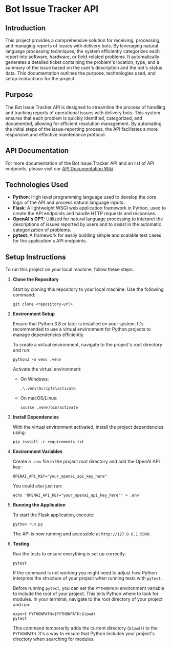 # Bot Issue Tracker API

## Introduction

This project provides a comprehensive solution for receiving, processing, and managing reports of issues with delivery bots. By leveraging natural language processing techniques, the system efficiently categorizes each report into software, hardware, or field-related problems. It automatically generates a detailed ticket containing the problem's location, type, and a summary of the issue based on the user's description and the bot's status data. This documentation outlines the purpose, technologies used, and setup instructions for the project.

## Purpose

The Bot Issue Tracker API is designed to streamline the process of handling and tracking reports of operational issues with delivery bots. This system ensures that each problem is quickly identified, categorized, and documented, allowing for efficient resolution management. By automating the initial steps of the issue-reporting process, the API facilitates a more responsive and effective maintenance protocol.

## API Documentation

For more documentation of the Bot Issue Tracker API and an list of API endpoints, please visit our [API Documentation Wiki](https://github.com/SebastianLopez55/Bot-Issue-Tracker-API/wiki).

## Technologies Used

- **Python**: High level programming language used to develop the core logic of the API and process natural language inputs.
- **Flask**: A lightweight WSGI web application framework in Python, used to create the API endpoints and handle HTTP requests and responses.
- **OpenAI's GPT**: Utilized for natural language processing to interpret the descriptions of issues reported by users and to assist in the automatic categorization of problems.
- **pytest**: A framework for easily building simple and scalable test cases for the application's API endpoints.

## Setup Instructions

To run this project on your local machine, follow these steps:

1. **Clone the Repository**

   Start by cloning this repository to your local machine. Use the following command:

   ```
   git clone <repository-url>
   ```

2. **Environment Setup**

   Ensure that Python 3.8 or later is installed on your system. It's recommended to use a virtual environment for Python projects to manage dependencies efficiently.

   To create a virtual environment, navigate to the project's root directory and run:

   ```
   python3 -m venv .venv
   ```

   Activate the virtual environment:

   - On Windows:
     ```
     .\.venv\Scripts\activate
     ```
   - On macOS/Linux:
     ```
     source .venv/bin/activate
     ```

3. **Install Dependencies**

   With the virtual environment activated, install the project dependencies using:

   ```
   pip install -r requirements.txt
   ```

4. **Environment Variables**

   Create a `.env` file in the project root directory and add the OpenAI API key:

   ```
   OPENAI_API_KEY="your_openai_api_key_here"
   ```
   You could also just run:

   ```
   echo 'OPENAI_API_KEY="your_openai_api_key_here"' > .env
   ```

5. **Running the Application**

   To start the Flask application, execute:

   ```
   python run.py
   ```

   The API is now running and accessible at `http://127.0.0.1:5000`.

6. **Testing**

   Run the tests to ensure everything is set up correctly:

   ```
   pytest
   ```

   If the command is not working you might need to adjust how Python interprets the structure of your project when running tests with `pytest`.

   Before running `pytest`, you can set the `PYTHONPATH` environment variable to include the root of your project. This tells Python where to look for modules. In your terminal, navigate to the root directory of your project and run:

   ```
   export PYTHONPATH=$PYTHONPATH:$(pwd)
   pytest
   ```

   This command temporarily adds the current directory (`$(pwd)`) to the `PYTHONPATH`. It's a way to ensure that Python includes your project's directory when searching for modules.

